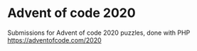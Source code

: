 # Advent of code 2020
Submissions for Advent of code 2020 puzzles, done with PHP
https://adventofcode.com/2020

